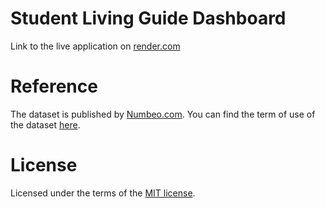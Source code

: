 # Student Living Guide Dashboard

Link to the live application on [render.com](https://yurui-student-living-dash.onrender.com/)

# Reference

The dataset is published by [Numbeo.com](https://www.numbeo.com/cost-of-living/rankings.jsp). You can find the term of use of the dataset [here](https://www.numbeo.com/common/terms_of_use.jsp).



# License

Licensed under the terms of the [MIT license](https://github.com/Yurui-Feng/Student_Living_Guide_Dash/blob/main/LICENSE.md).
